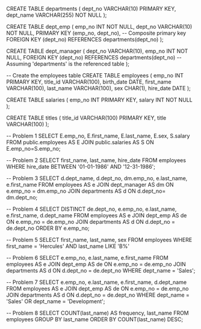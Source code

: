 <!-- Creating Tables -->
CREATE TABLE departments (
	dept_no VARCHAR(10) PRIMARY KEY,
	dept_name VARCHAR(255) NOT NULL
);
	
CREATE TABLE dept_emp (
	emp_no INT NOT NULL,
	dept_no VARCHAR(10) NOT NULL,
	PRIMARY KEY (emp_no, dept_no),  -- Composite primary key
    FOREIGN KEY (dept_no) REFERENCES departments(dept_no)
);

    
CREATE TABLE dept_manager (
    dept_no VARCHAR(10),
    emp_no INT NOT NULL,
    FOREIGN KEY (dept_no) REFERENCES departments(dept_no)  -- Assuming 'departments' is the referenced table
);


-- Create the employees table
CREATE TABLE employees (
    emp_no INT PRIMARY KEY,
    title_id VARCHAR(100),
    birth_date DATE,
    first_name VARCHAR(100),
    last_name VARCHAR(100),
    sex CHAR(1),
    hire_date DATE
);
	
CREATE TABLE salaries (
	emp_no INT PRIMARY KEY,
	salary INT NOT NULL
);

CREATE TABLE titles (
	title_id VARCHAR(100) PRIMARY KEY,
	title VARCHAR(100)
);




<!-- Analysis -->

-- Problem 1
SELECT E.emp_no, E.first_name, E.last_name, E.sex, S.salary 
FROM public.employees AS E
JOIN public.salaries AS S
ON E.emp_no=S.emp_no;

-- Problem 2
SELECT first_name, last_name, hire_date
FROM employees
WHERE hire_date BETWEEN '01-01-1986' AND '12-31-1986';

-- Problem 3
SELECT d.dept_name, d.dept_no, dm.emp_no, e.last_name, e.first_name 
FROM employees AS e
JOIN dept_manager AS dm ON e.emp_no = dm.emp_no
JOIN departments AS d ON d.dept_no= dm.dept_no;

-- Problem 4
SELECT DISTINCT de.dept_no, e.emp_no, e.last_name, e.first_name, d.dept_name 
FROM employees AS e 
JOIN dept_emp AS de ON e.emp_no = de.emp_no
JOIN departments AS d ON d.dept_no = de.dept_no
ORDER BY e.emp_no;

-- Problem 5
SELECT first_name, last_name, sex
FROM employees
WHERE first_name = 'Hercules'
AND last_name LIKE 'B%'

-- Problem 6
SELECT e.emp_no, e.last_name, e.first_name 
FROM employees AS e 
JOIN dept_emp AS de ON e.emp_no = de.emp_no
JOIN departments AS d ON d.dept_no = de.dept_no
WHERE dept_name = 'Sales';

-- Problem 7
SELECT e.emp_no, e.last_name, e.first_name, d.dept_name
FROM employees AS e 
JOIN dept_emp AS de ON e.emp_no = de.emp_no
JOIN departments AS d ON d.dept_no = de.dept_no
WHERE dept_name = 'Sales' OR dept_name = 'Development';

-- Problem 8 
SELECT COUNT(last_name) AS frequency, last_name
FROM employees
GROUP BY last_name
ORDER BY COUNT(last_name) DESC;

